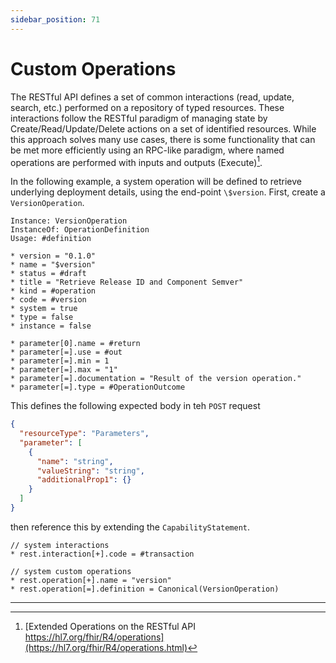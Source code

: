 ```yaml
---
sidebar_position: 71
---
```


# Custom Operations

The RESTful API defines a set of common interactions (read, update, search, etc.) performed on a repository of typed resources. These interactions follow the RESTful paradigm of managing state by Create/Read/Update/Delete actions on a set of identified resources. While this approach solves many use cases, there is some functionality that can be met more efficiently using an RPC-like paradigm, where named operations are performed with inputs and outputs (Execute)[^1].

In the following example, a system operation will be defined to retrieve underlying deployment details, using the end-point `\$version`. First, create a `VersionOperation`.

```
Instance: VersionOperation
InstanceOf: OperationDefinition
Usage: #definition

* version = "0.1.0"
* name = "$version"
* status = #draft
* title = "Retrieve Release ID and Component Semver"
* kind = #operation
* code = #version
* system = true
* type = false
* instance = false

* parameter[0].name = #return
* parameter[=].use = #out
* parameter[=].min = 1
* parameter[=].max = "1"
* parameter[=].documentation = "Result of the version operation."
* parameter[=].type = #OperationOutcome
```

This defines the following expected body in teh `POST` request

``` json
{
  "resourceType": "Parameters",
  "parameter": [
    {
      "name": "string",
      "valueString": "string",
      "additionalProp1": {}
    }
  ]
}
```
 
then reference this by extending the `CapabilityStatement`.
 
```
// system interactions
* rest.interaction[+].code = #transaction

// system custom operations
* rest.operation[+].name = "version"
* rest.operation[=].definition = Canonical(VersionOperation)
```
 
---
 
[^1]: [Extended Operations on the RESTful API https://hl7.org/fhir/R4/operations](https://hl7.org/fhir/R4/operations.html)
